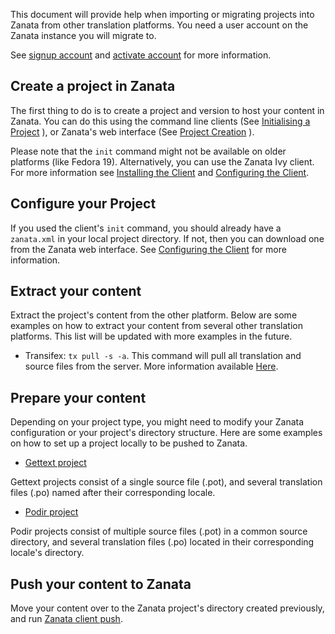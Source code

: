 This document will provide help when importing or migrating projects into Zanata from other translation platforms. 
You need a user account on the Zanata instance you will migrate to.

See [signup account](/user-guide/account/account-sign-up) and [activate account](/user-guide/account/account-activate) for more information.

## Create a project in Zanata

The first thing to do is to create a project and version to host your content in Zanata. You can do this using the command line clients (See [Initialising a Project](http://docs.zanata.org/en/latest/client/commands/init/) ), or Zanata's web interface (See [Project Creation](/user-guide/projects/create-project) ).

Please note that the `init` command might not be available on older platforms (like Fedora 19). Alternatively, you can use the Zanata Ivy client. For more information see [Installing the Client](http://docs.zanata.org/en/latest/client/#installation) and [Configuring the Client](http://docs.zanata.org/projects/zanata-client/en/latest/configuration/).

## Configure your Project

If you used the client's `init` command, you should already have a `zanata.xml` in your local project directory. If not, then you can download one from the Zanata web interface. See [Configuring the Client](http://docs.zanata.org/en/latest/client/configuration/) for more information.

## Extract your content

Extract the project's content from the other platform. Below are some examples on how to extract your content from several other translation platforms. This list will be updated with more examples in the future.

+ Transifex: `tx pull -s -a`. This command will pull all translation and source files from the server. More information available [Here](http://docs.transifex.com/developer/client/pull).

## Prepare your content

Depending on your project type, you might need to modify your Zanata configuration or your project's directory structure. Here are some examples on how to set up a project locally to be pushed to Zanata.

+ [Gettext project](/user-guide/projects/gettext-example)

Gettext projects consist of a single source file (.pot), and several translation files (.po) named after their corresponding locale.

+ [Podir project](/user-guide/projects/podir-example)

Podir projects consist of multiple source files (.pot) in a common source directory, and several translation files (.po) located in their corresponding locale's directory.

## Push your content to Zanata

Move your content over to the Zanata project's directory created previously, and run [Zanata client push](http://docs.zanata.org/en/latest/client/commands/push/).
